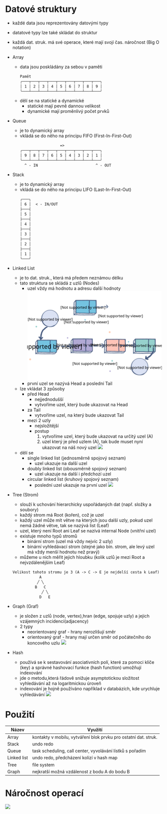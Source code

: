 # Datové struktury

- každé data jsou reprezentovány datovými typy
- datatové typy lze také skládat do struktur
- každá dat. struk. má své operace, které mají svojí čas. náročnost (Big O notation)

- Array
  - data jsou poskládány za sebou v paměti
    ```
    Pamět
    ╭───┬───┬───┬───┬───┬───┬───┬───┬───╮
    │ 1 │ 2 │ 3 │ 4 │ 5 │ 6 │ 7 │ 8 │ 9 │
    ╰───┴───┴───┴───┴───┴───┴───┴───┴───╯
    ```
  - dělí se na statické a dynamické
    - statické mají pevně dannou velikost
    - dynamické mají proměnlivý počet prvků
- Queue
  - je to dynamický array
  - vkládá se do něho na principu FIFO (First-In-First-Out)
    ```
                      =>
    ╭───┬───┬───┬───┬───┬───┬───┬───┬───╮
    │ 9 │ 8 │ 7 │ 6 │ 5 │ 4 │ 3 │ 2 │ 1 │
    ╰───┴───┴───┴───┴───┴───┴───┴───┴───╯
      ^ - IN                          ^ - OUT
    ```
- Stack
  - je to dynamický array
  - vkládá se do něho na principu LIFO (Last-In-First-Out)
    ```
    ╭───╮
    │ 6 │  < - IN/OUT
    ├───┤
    │ 5 │
    ├───┤
    │ 4 │
    ├───┤
    │ 3 │
    ├───┤
    │ 2 │
    ├───┤
    │ 1 │
    ╰───╯
    ```
- Linked List
  - je to dat. struk., která má předem neznámou délku
  - tato struktura se skládá z uzlů (Nodes)
    - uzel vždy má hodnotu a adresu další hodnoty
      ![ukázka](./linked_list.svg)
    - první uzel se nazývá Head a poslední Tail
  - lze vkládat 3 způsoby
    - před Head
      - nejjednodušší
      - vytvoříme uzel, který bude ukazovat na Head
    - za Tail
      - vytvoříme uzel, na který bude ukazovat Tail
    - mezi 2 uzly
      - nejsložitější
      - postup
        1. vytvoříme uzel, který bude ukazovat na určitý uzel (A)
        2. uzel který je před uzlem (A), tak bude muset nyní ukazovat na náš nový uzel
           ![](https://media.geeksforgeeks.org/wp-content/cdn-uploads/gq/2013/03/Linkedlist_insert_middle.png)
  - dělí se
    - single linked list (jednosměrně spojový seznam)
      - uzel ukazuje na další uzel
    - doubly linked list (obousměrně spojový seznam)
      - uzel ukazuje na další i předchozí uzel
    - circular linked list (kruhový spojový seznam)
      - poslední uzel ukazuje na první uzel
        ![](https://media.geeksforgeeks.org/wp-content/uploads/CircularSinglyLinkedList.png)
- Tree (Strom)
  - slouží k uchování hierarchicky uspořádaných dat (např. složky a soubory)
  - každý strom má Root (kořen), což je uzel
  - každý uzel může mít větve na kterých jsou další uzly, pokud uzel nemá žádné větve, tak se nazývá list (Leaf)
  - uzel, který není Root ani Leaf se nazívá internal Node (vnitřní uzel)
  - existuje mnoho typů stromů
    - binární strom (uzel má vždy nejvíc 2 uzly)
    - binární vyhledávací strom (stejné jako bin. strom, ale levý uzel má vždy menší hodnotu než pravý)
  - můžeme u nich měřit jejich hloubku (kolik uzlů je mezi Root a nejvzdálenějším Leaf)
  ```
  Velikost tohoto stromu je 3 (A -> C -> E je nejdelší cesta k Leaf)
              A
             ╱ ╲
            B   C
               ╱ ╲
              D   E
  ```
- Graph (Graf)
  - je složen z uzlů (node, vertex),hran (edge, spojuje uzly) a jejich vzájemných incidencí(adjacency)
  - 2 typy
    - neorientovaný graf - hrany nerozlišují směr
    - orientovaný graf - hrany mají určen směr od počátečního do koncového uzlu
      ![](https://media.geeksforgeeks.org/wp-content/cdn-uploads/undirectedgraph.png)
- Hash
  - používá se k sestavování asociativních polí, které za pomoci klíče (key) a správné hashovací funkce (hash function) umožňují indexování
  - jde o metodu,která řádově snižuje asymptotickou složitost vyhledávání až na logaritmickou úroveň
  - indexování je hojně používáno například v databázích, kde urychluje vyhledávání
    ![](https://upload.wikimedia.org/wikipedia/commons/thumb/7/7d/Hash_table_3_1_1_0_1_0_0_SP.svg/1200px-Hash_table_3_1_1_0_1_0_0_SP.svg.png)

# Použití

| Název       | Využití                                                         |
| ----------- | --------------------------------------------------------------- |
| Array       | kontakty v mobilu, vytváření blok prvku pro ostatní dat. struk. |
| Stack       | undo redo                                                       |
| Queue       | task scheduling, call center, vyvolávání lístků s pořadím       |
| Linked list | undo redo, předcházení kolizí v hash map                        |
| Tree        | file system                                                     |
| Graph       | nejkratší možná vzdálenost z bodu A do bodu B                   |

# Náročnost operací

![](https://www.bigocheatsheet.com/img/big-o-cheat-sheet-poster.png)
